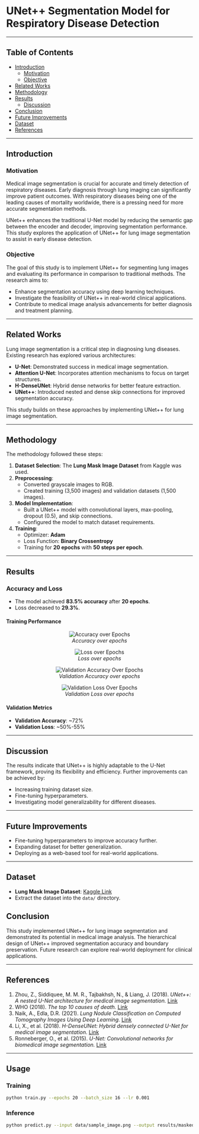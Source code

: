 # UNet++ Segmentation Model for Respiratory Disease Detection

---

## Table of Contents
- [Introduction](#introduction)
  - [Motivation](#motivation)
  - [Objective](#objective)
- [Related Works](#related-works)
- [Methodology](#methodology)
- [Results](#results)
  - [Discussion](#discussion)
- [Conclusion](#conclusion)
- [Future Improvements](#future-improvements)
- [Dataset](#dataset)
- [References](#references)

---

## Introduction

### Motivation
Medical image segmentation is crucial for accurate and timely detection of respiratory diseases. Early diagnosis through lung imaging can significantly improve patient outcomes. With respiratory diseases being one of the leading causes of mortality worldwide, there is a pressing need for more accurate segmentation methods. 

UNet++ enhances the traditional U-Net model by reducing the semantic gap between the encoder and decoder, improving segmentation performance. This study explores the application of UNet++ for lung image segmentation to assist in early disease detection.

### Objective
The goal of this study is to implement UNet++ for segmenting lung images and evaluating its performance in comparison to traditional methods. The research aims to:
- Enhance segmentation accuracy using deep learning techniques.
- Investigate the feasibility of UNet++ in real-world clinical applications.
- Contribute to medical image analysis advancements for better diagnosis and treatment planning.

---

## Related Works
Lung image segmentation is a critical step in diagnosing lung diseases. Existing research has explored various architectures:
- **U-Net**: Demonstrated success in medical image segmentation.
- **Attention U-Net**: Incorporates attention mechanisms to focus on target structures.
- **H-DenseUNet**: Hybrid dense networks for better feature extraction.
- **UNet++**: Introduced nested and dense skip connections for improved segmentation accuracy.

This study builds on these approaches by implementing UNet++ for lung image segmentation.

---

## Methodology
The methodology followed these steps:
1. **Dataset Selection**: The **Lung Mask Image Dataset** from Kaggle was used.
2. **Preprocessing**:
   - Converted grayscale images to RGB.
   - Created training (3,500 images) and validation datasets (1,500 images).
3. **Model Implementation**:
   - Built a UNet++ model with convolutional layers, max-pooling, dropout (0.5), and skip connections.
   - Configured the model to match dataset requirements.
4. **Training**:
   - Optimizer: **Adam**
   - Loss Function: **Binary Crossentropy**
   - Training for **20 epochs** with **50 steps per epoch**.

---

## Results
### Accuracy and Loss
- The model achieved **83.5% accuracy** after **20 epochs**.
- Loss decreased to **29.3%**.

#### Training Performance
<p align="center">
  <img src="images/Accuracy-over-epochs.jpg" alt="Accuracy over Epochs">
  <br><em>Accuracy over epochs</em>
</p>

<p align="center">
  <img src="images/Loss-over-epochs.jpg" alt="Loss over Epochs">
  <br><em>Loss over epochs</em>
</p>

<p align="center">
  <img src="images/Validation-accuracy-over-epochs.jpg" alt="Validation Accuracy Over Epochs">
  <br><em>Validation Accuracy over epochs</em>
</p>

<p align="center">
  <img src="images/Validation-loss-over-epochs.jpg" alt="Validation Loss Over Epochs">
  <br><em>Validation Loss over epochs</em>
</p>

#### Validation Metrics
- **Validation Accuracy**: ~72%
- **Validation Loss**: ~50%-55%

---

## Discussion
The results indicate that UNet++ is highly adaptable to the U-Net framework, proving its flexibility and efficiency. Further improvements can be achieved by:
- Increasing training dataset size.
- Fine-tuning hyperparameters.
- Investigating model generalizability for different diseases.

---

## Future Improvements
- Fine-tuning hyperparameters to improve accuracy further.
- Expanding dataset for better generalization.
- Deploying as a web-based tool for real-world applications.

---

## Dataset
- **Lung Mask Image Dataset**: [Kaggle Link](https://www.kaggle.com/datasets/newra008/lung-mask-image-dataset)
- Extract the dataset into the `data/` directory.

## Conclusion
This study implemented UNet++ for lung image segmentation and demonstrated its potential in medical image analysis. The hierarchical design of UNet++ improved segmentation accuracy and boundary preservation. Future research can explore real-world deployment for clinical applications.

---

## References
1. Zhou, Z., Siddiquee, M. M. R., Tajbakhsh, N., & Liang, J. (2018). *UNet++: A nested U-Net architecture for medical image segmentation.* [Link](https://arxiv.org/abs/1807.10165)
2. WHO (2018). *The top 10 causes of death.* [Link](https://www.who.int/news-room/fact-sheets/detail/the-top-10-causes-of-death)
3. Naik, A., Edla, D.R. (2021). *Lung Nodule Classification on Computed Tomography Images Using Deep Learning.* [Link](https://doi.org/10.1007/s11277-020-07732-1)
4. Li, X., et al. (2018). *H-DenseUNet: Hybrid densely connected U-Net for medical image segmentation.* [Link](https://ieeexplore.ieee.org/document/8379359)
5. Ronneberger, O., et al. (2015). *U-Net: Convolutional networks for biomedical image segmentation.* [Link](https://arxiv.org/abs/1505.04597)

---

## Usage
### Training
```bash
python train.py --epochs 20 --batch_size 16 --lr 0.001
```

### Inference
```bash
python predict.py --input data/sample_image.png --output results/masked_image.png
```




